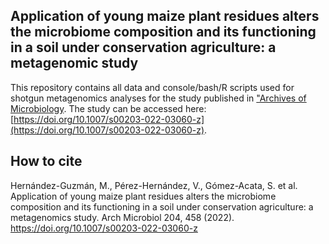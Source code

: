 ## Application of young maize plant residues alters the microbiome composition and its functioning in a soil under conservation agriculture: a metagenomic study

This repository contains all data and console/bash/R scripts used for shotgun metagenomics analyses for the study published in ["Archives of Microbiology](https://www.springer.com/journal/203). The study can be accessed here: [https://doi.org/10.1007/s00203-022-03060-z](https://doi.org/10.1007/s00203-022-03060-z).

## How to cite
Hernández-Guzmán, M., Pérez-Hernández, V., Gómez-Acata, S. et al. Application of young maize plant residues alters the microbiome composition and its functioning in a soil under conservation agriculture: a metagenomics study. Arch Microbiol 204, 458 (2022). https://doi.org/10.1007/s00203-022-03060-z
